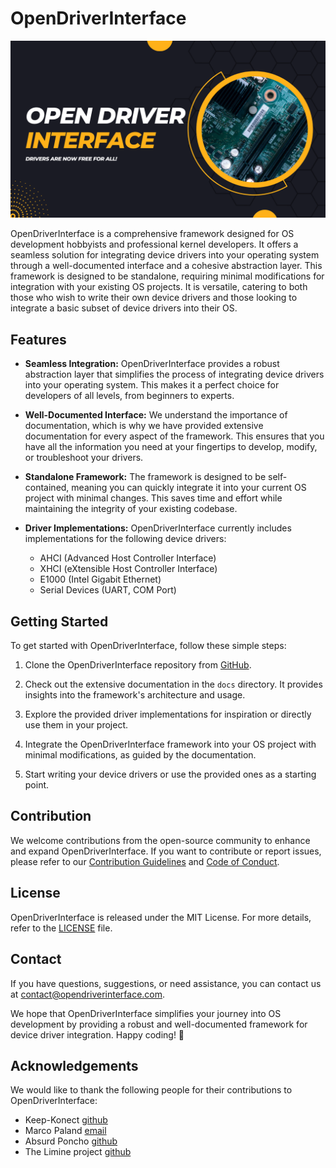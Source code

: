 # OpenDriverInterface

![OpenDriverInterface Logo](https://github.com/TretornESP/OpenDriverInterface/raw/main/logo.png)

OpenDriverInterface is a comprehensive framework designed for OS development hobbyists and professional kernel developers. It offers a seamless solution for integrating device drivers into your operating system through a well-documented interface and a cohesive abstraction layer. This framework is designed to be standalone, requiring minimal modifications for integration with your existing OS projects. It is versatile, catering to both those who wish to write their own device drivers and those looking to integrate a basic subset of device drivers into their OS.

## Features

- **Seamless Integration:** OpenDriverInterface provides a robust abstraction layer that simplifies the process of integrating device drivers into your operating system. This makes it a perfect choice for developers of all levels, from beginners to experts.

- **Well-Documented Interface:** We understand the importance of documentation, which is why we have provided extensive documentation for every aspect of the framework. This ensures that you have all the information you need at your fingertips to develop, modify, or troubleshoot your drivers.

- **Standalone Framework:** The framework is designed to be self-contained, meaning you can quickly integrate it into your current OS project with minimal changes. This saves time and effort while maintaining the integrity of your existing codebase.

- **Driver Implementations:** OpenDriverInterface currently includes implementations for the following device drivers:
    - AHCI (Advanced Host Controller Interface)
    - XHCI (eXtensible Host Controller Interface)
    - E1000 (Intel Gigabit Ethernet)
    - Serial Devices (UART, COM Port)

## Getting Started

To get started with OpenDriverInterface, follow these simple steps:

1. Clone the OpenDriverInterface repository from [GitHub](https://github.com/TretornESP/OpenDriverInterface).

2. Check out the extensive documentation in the `docs` directory. It provides insights into the framework's architecture and usage.

3. Explore the provided driver implementations for inspiration or directly use them in your project.

4. Integrate the OpenDriverInterface framework into your OS project with minimal modifications, as guided by the documentation.

5. Start writing your device drivers or use the provided ones as a starting point.

## Contribution

We welcome contributions from the open-source community to enhance and expand OpenDriverInterface. If you want to contribute or report issues, please refer to our [Contribution Guidelines](https://github.com/TretornESP/OpenDriverInterface/blob/main/CONTRIBUTING.md) and [Code of Conduct](https://github.com/TretornESP/OpenDriverInterface/blob/main/CODE_OF_CONDUCT.md).

## License

OpenDriverInterface is released under the MIT License. For more details, refer to the [LICENSE](https://github.com/TretornESP/OpenDriverInterface/blob/main/LICENSE) file.

## Contact

If you have questions, suggestions, or need assistance, you can contact us at [contact@opendriverinterface.com](mailto:contact@opendriverinterface.com).

We hope that OpenDriverInterface simplifies your journey into OS development by providing a robust and well-documented framework for device driver integration. Happy coding! 🚀

## Acknowledgements

We would like to thank the following people for their contributions to OpenDriverInterface:

- Keep-Konect [github](https://github.com/Keep-Konect)
- Marco Paland [email](mailto://info@paland.com)
- Absurd Poncho [github](https://github.com/Absurdponcho)
- The Limine project [github](https://github.com/limine-bootloader)